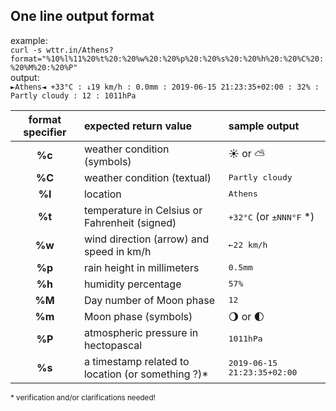 
One line output format
--
example:\
`curl -s wttr.in/Athens?format="%10%l%11%20%t%20:%20%w%20:%20%p%20:%20%s%20:%20%h%20:%20%C%20:%20%M%20:%20%P"`\
output:\
`►Athens◄ +33°C : ↓19 km/h : 0.0mm : 2019-06-15 21:23:35+02:00 : 32% : Partly cloudy : 12 : 1011hPa`

|format specifier|expected return value|sample output   
|:--------------:|:--------------------|:------------
<b>%c</b> | weather condition (symbols) |  ☀ or ⛅️ 
<b>%C</b> | weather condition (textual)         | <samp>Partly cloudy</samp>
<b>%l</b> | location                          | <samp>Athens</samp>  
<b>%t</b> | temperature in Celsius or Fahrenheit (signed) | <samp>+32°C</samp> (or <samp>±NNN°F</samp> \*)
<b>%w</b> | wind direction (arrow) and speed in km/h | <samp>←22 km/h</samp>
<b>%p</b> | rain height in millimeters               | <samp>0.5mm</samp>
<b>%h</b> | humidity percentage                      |  <samp>57%</samp>
<b>%M</b> | Day number of Moon phase                 | <samp>12</samp>
<b>%m</b> | Moon phase (symbols)                      | 🌖 or 🌓
<b>%P</b> | atmospheric pressure in hectopascal   | <samp>1011hPa</samp>
<b>%s</b> | a timestamp related to location (or something ?)\*    | <samp>2019-06-15 21:23:35+02:00</samp>

<sup>\* verification and/or clarifications needed!</sup>

